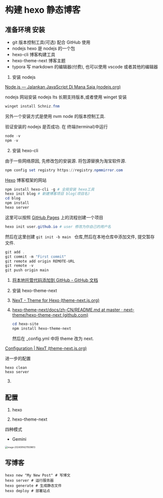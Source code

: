 # 构建 hexo 静态博客

## 准备环境 安装

* git 版本控制工具(可选) 配合 GitHub 使用
* nodejs hexo 是 nodejs 的一个包
* hexo-cli 博客构建工具
* hexo-theme-next 博客主题
* typora 写 markdown 的编辑器(付费), 也可以使用 vscode 或者其他的编辑器

1. 安装 nodejs

[Node.js — Jalankan JavaScript Di Mana Saja (nodejs.org)](https://nodejs.org/id)

nodejs 网站安装 nodejs lts 长期支持版本,或者使用 winget 安装

```powershell
winget install Schniz.fnm
```

另外一个安装方式是使用 nvm node 的版本控制工具.

验证安装的 nodejs 是否成功. 在 终端(terminal)中运行

``` powershell
node -v
npm -v
```



2.  安装 hexo-cli

由于一些网络原因, 先修改包的安装源. 将包源替换为淘宝软件源.



``` powershell
npm config set registry https://registry.npmmirror.com
```

[Hexo](https://hexo.io/zh-cn/) 博客框架的网站

``` powershell
npm install hexo-cli -g # 全局安装 hexo工具
hexo init blog # 新建博客项目 blog(项目名)
cd blog
npm install
hexo server
```



这里可以按照 [GitHub Pages](https://pages.github.com/) 上的流程创建一个项目

```powershell
hexo init user.github.io # user 修改为你自己的用户名
```

然后在这里创建 ``git init -b main `` 仓库,然后在本地仓库中添加文件, 提交暂存文件.

```powershell
git add .
git commit -m "First commit"
git remote add origin REMOTE-URL
git remote -v
git push origin main
```



1. [将本地托管代码添加到 GitHub - GitHub 文档](https://docs.github.com/zh/migrations/importing-source-code/using-the-command-line-to-import-source-code/adding-locally-hosted-code-to-github)






3.  安装 hexo-theme-next

1. [NexT - Theme for Hexo (theme-next.js.org)](https://theme-next.js.org/)

2. [hexo-theme-next/docs/zh-CN/README.md at master · next-theme/hexo-theme-next (github.com)](https://github.com/next-theme/hexo-theme-next/blob/master/docs/zh-CN/README.md)

   ``` powershell
   cd hexo-site
   npm install hexo-theme-next		
   ```

   然后在 _config.yml 中将 theme 改为 next.

[Configuration | NexT (theme-next.js.org)](https://theme-next.js.org/docs/getting-started/configuration.html)

进一步的配置

```
hexo clean
hexo server
```






3. 






##  配置 

1. hexo



2. hexo-theme-next

四种模式

* Gemini

<img src="./../../../../../AppData/Roaming/Typora/typora-user-images/image-20240914211509613.png" alt="image-20240914211509613" style="zoom:50%;" />









## 写博客

``` 
hexo new "My New Post" # 写博文
hexo server # 运行服务器
hexo generate # 生成静态文件
hexo deploy # 部署站点

```

